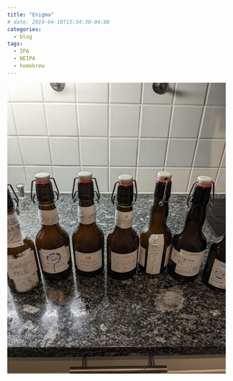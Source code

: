 ```yaml
---
title: "Enigma"
# date: 2019-04-18T15:34:30-04:00
categories:
  - blog
tags:
  - IPA
  - NEIPA
  - homebrew
---
```


![Frau Alpos beer](/assets/images/enigma.jpg)